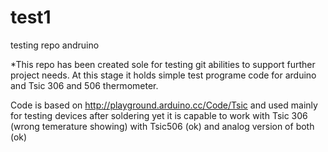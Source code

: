 test1
=====

testing repo andruino

*This repo has been created sole for testing git abilities to support further project needs. At this stage it holds simple test programe code for arduino and Tsic 306 and 506 thermometer.

Code is based on http://playground.arduino.cc/Code/Tsic and used mainly for testing devices after soldering yet it is capable to work with Tsic 306 (wrong temerature showing) with Tsic506 (ok) and analog version of both (ok)


